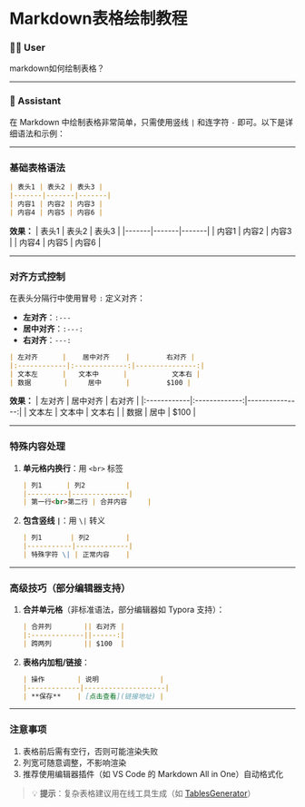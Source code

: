 # Markdown表格绘制教程

### 🧑‍💻 User

markdown如何绘制表格？

---

### 🤖 Assistant

在 Markdown 中绘制表格非常简单，只需使用竖线 `|` 和连字符 `-` 即可。以下是详细语法和示例：

---

### 基础表格语法
```markdown
| 表头1 | 表头2 | 表头3 |
|-------|-------|-------|
| 内容1 | 内容2 | 内容3 |
| 内容4 | 内容5 | 内容6 |
```

**效果：**
| 表头1 | 表头2 | 表头3 |
|-------|-------|-------|
| 内容1 | 内容2 | 内容3 |
| 内容4 | 内容5 | 内容6 |

---

### 对齐方式控制
在表头分隔行中使用冒号 `:` 定义对齐：
- **左对齐**：`:---`
- **居中对齐**：`:---:`
- **右对齐**：`---:`

```markdown
| 左对齐      |    居中对齐    |         右对齐 |
|:------------|:-------------:|---------------:|
| 文本左      |   文本中      |           文本右 |
| 数据        |     居中      |         $100 |
```

**效果：**
| 左对齐      |    居中对齐    |         右对齐 |
|:------------|:-------------:|---------------:|
| 文本左      |   文本中      |           文本右 |
| 数据        |     居中      |         $100 |

---

### 特殊内容处理
1. **单元格内换行**：用 `<br>` 标签  
   ```markdown
   | 列1      | 列2          |
   |----------|--------------|
   | 第一行<br>第二行 | 合并内容     |
   ```

2. **包含竖线 `|`**：用 `\|` 转义  
   ```markdown
   | 列1       | 列2         |
   |-----------|-------------|
   | 特殊字符 \| | 正常内容    |
   ```

---

### 高级技巧（部分编辑器支持）
1. **合并单元格**（非标准语法，部分编辑器如 Typora 支持）：
   ```markdown
   | 合并列        || 右对齐 |
   |:-------------||------:|
   | 跨两列        || $100  |
   ```

2. **表格内加粗/链接**：
   ```markdown
   | 操作        | 说明               |
   |-------------|--------------------|
   | **保存**    | [点击查看](链接地址) |
   ```

---

### 注意事项
1. 表格前后需有空行，否则可能渲染失败
2. 列宽可随意调整，不影响渲染
3. 推荐使用编辑器插件（如 VS Code 的 Markdown All in One）自动格式化

> 💡 **提示**：复杂表格建议用在线工具生成（如 [TablesGenerator](https://www.tablesgenerator.com/markdown_tables)）